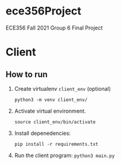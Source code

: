 # ece356Project

ECE356 Fall 2021 Group 6 Final Project 

# Client

## How to run

1. Create virtualenv `client_env` (optional)
    ```
    python3 -m venv client_env/
    ```
2. Activate virtual environment.
    ```
    source client_env/bin/activate
    ```
2. Install depenedencies:
    ```
    pip install -r requirements.txt
    ```
3. Run the client program: `python3 main.py`